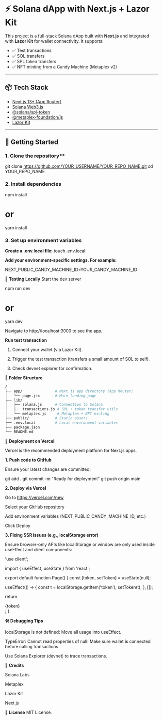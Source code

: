 # ⚡ Solana dApp with Next.js + Lazor Kit

This project is a full-stack Solana dApp built with **Next.js** and integrated with **Lazor Kit** for wallet connectivity. It supports:

- ✅ Test transactions
- ✅ SOL transfers
- ✅ SPL token transfers
- ✅ NFT minting from a Candy Machine (Metaplex v2)

---

## 📦 Tech Stack

- [Next.js 13+ (App Router)](https://nextjs.org/)
- [Solana Web3.js](https://solana-labs.github.io/solana-web3.js/)
- [@solana/spl-token](https://github.com/solana-labs/solana-program-library)
- [@metaplex-foundation/js](https://docs.metaplex.com/)
- [Lazor Kit](https://github.com/lazorhq/lazor-kit)

---

## 🚀 Getting Started

### 1. Clone the repository**


git clone https://github.com/YOUR_USERNAME/YOUR_REPO_NAME.git
cd YOUR_REPO_NAME

### 2. Install dependencies

npm install
# or
yarn install

### 3. Set up environment variables

**Create a .env.local file:**
touch .env.local

**Add your environment-specific settings. For example:**

NEXT_PUBLIC_CANDY_MACHINE_ID=YOUR_CANDY_MACHINE_ID

**🧪 Testing Locally**
Start the dev server

npm run dev
# or
yarn dev

Navigate to http://localhost:3000 to see the app.

**Run test transaction**
1. Connect your wallet (via Lazor Kit).

2. Trigger the test transaction (transfers a small amount of SOL to self).

3. Check devnet explorer for confirmation.

**🧬 Folder Structure**

```bash
/
├── app/               # Next.js app directory (App Router)
│   └── page.jsx       # Main landing page
├── lib/
│   ├── solana.js      # Connection to Solana
│   ├── transactions.js # SOL + token transfer utils
│   └── metaplex.js     # Metaplex + NFT minting
├── public/            # Static assets
├── .env.local         # Local environment variables
├── package.json
└── README.md
```


**🧾 Deployment on Vercel**

Vercel is the recommended deployment platform for Next.js apps.

**1. Push code to GitHub**

Ensure your latest changes are committed:

git add .
git commit -m "Ready for deployment"
git push origin main

**2. Deploy via Vercel**

Go to https://vercel.com/new

Select your GitHub repository

Add environment variables (NEXT_PUBLIC_CANDY_MACHINE_ID, etc.)

Click Deploy

**3. Fixing SSR issues (e.g., localStorage error)**

Ensure browser-only APIs like localStorage or window are only used inside useEffect and client components:

'use client';

import { useEffect, useState } from 'react';

export default function Page() {
  const [token, setToken] = useState(null);

  useEffect(() => {
    const t = localStorage.getItem('token');
    setToken(t);
  }, []);

  return <div>{token}</div>;
}


**🛠️ Debugging Tips**

localStorage is not defined: Move all usage into useEffect.

TypeError: Cannot read properties of null: Make sure wallet is connected before calling transactions.

Use Solana Explorer (devnet) to trace transactions.


**🎉 Credits**

Solana Labs

Metaplex

Lazor Kit

Next.js

**📜 License**
MIT License.
